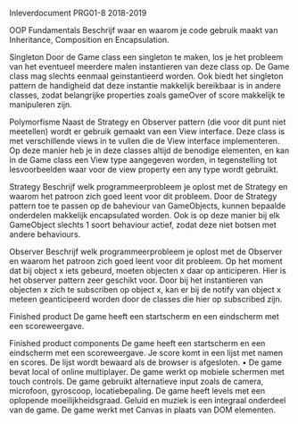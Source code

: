 Inleverdocument PRG01-8 2018-2019

OOP Fundamentals
Beschrijf waar en waarom je code gebruik maakt van Inheritance, Composition en Encapsulation.

Singleton
Door de Game class een singleton te maken, los je het probleem van het eventueel meerdere malen instantieren van deze class op.
De Game class mag slechts eenmaal geinstantieerd worden. Ook biedt het singleton pattern de handigheid dat deze instantie
makkelijk bereikbaar is in andere classes, zodat belangrijke properties zoals gameOver of score makkelijk te manipuleren zijn.

Polymorfisme
Naast de Strategy en Observer pattern (die voor dit punt niet meetellen) wordt er gebruik gemaakt van een View interface.
Deze class is met verschillende views in te vullen die de View interface implementeren. Op deze manier heb je in deze classes
altijd de benodige elementen, en kan in de Game class een View type aangegeven worden, in tegenstelling tot lesvoorbeelden
waar voor de view property een any type wordt gebruikt.

Strategy
Beschrijf welk programmeerprobleem je oplost met de Strategy en waarom het patroon zich goed leent voor dit probleem.
Door de Strategy pattern toe te passen op de baheviour van GameObjects, kunnen bepaalde onderdelen makkelijk encapsulated worden.
Ook is op deze manier bij elk GameObject slechts 1 soort behaviour actief, zodat deze niet botsen met andere behaviours.

Observer
Beschrijf welk programmeerprobleem je oplost met de Observer en waarom het patroon zich goed leent voor dit probleem.
Op het moment dat bij object x iets gebeurd, moeten objecten x daar op anticiperen. Hier is het observer pattern zeer geschikt voor.
Door bij het instantieren van objecten x zich te subscriben op object x, kan er bij de notify van object x meteen
geanticipeerd worden door de classes die hier op subscribed zijn.

Finished product
De game heeft een startscherm en een eindscherm met een scoreweergave.

Finished product components
De game heeft een startscherm en een eindscherm met een scoreweergave.
Je score komt in een lijst met namen en scores. De lijst wordt bewaard als de browser is afgesloten. • De game bevat local of online multiplayer.
De game werkt op mobiele schermen met touch controls.
De game gebruikt alternatieve input zoals de camera, microfoon, gyroscoop, locatiebepaling.
De game heeft levels met een oplopende moeilijkheidsgraad.
Geluid en muziek is een integraal onderdeel van de game.
De game werkt met Canvas in plaats van DOM elementen.